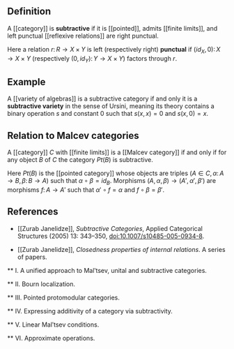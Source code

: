 ## Definition

A [[category]] is __subtractive__
if it is [[pointed]], admits [[finite limits]],
and left punctual [[reflexive relations]] are right punctual.

Here a relation $r\colon R\to X\times Y$ is left (respectively right)
__punctual__ if $(id_X,0)\colon X\to X\times Y$ (respectively $(0,id_Y)\colon Y\to X\times Y$) factors through $r$.

## Example

A [[variety of algebras]] is a subtractive category
if and only it is a __subtractive variety__ in the sense of Ursini,
meaning its theory contains a binary operation $s$ and constant $0$
such that $s(x,x)=0$ and $s(x,0)=x$.

## Relation to Malcev categories

A [[category]] $C$ with [[finite limits]] is a [[Malcev category]]
if and only if for any object $B$ of $C$
the category $Pt(B)$ is subtractive.

Here $Pt(B)$ is the [[pointed category]]
whose objects are triples $(A\in C,\alpha\colon A\to B,\beta\colon B\to A)$
such that $\alpha\circ\beta=id_B$.
Morphisms $(A,\alpha,\beta)\to(A',\alpha',\beta')$
are morphisms $f\colon A\to A'$ such that $\alpha'\circ f=\alpha$ and $f\circ\beta=\beta'$.

## References

* [[Zurab Janelidze]], _Subtractive Categories_,
Applied Categorical Structures (2005) 13: 343–350,
[doi:10.1007/s10485-005-0934-8](https://doi.org/10.1007/s10485-005-0934-8).

* [[Zurab Janelidze]], _Closedness properties of internal relations_.  A series of papers.

** I. A unified approach to Malʹtsev, unital and subtractive categories.

** II. Bourn localization.

** III. Pointed protomodular categories.

** IV. Expressing additivity of a category via subtractivity.

** V. Linear Malʹtsev conditions.

** VI. Approximate operations.
